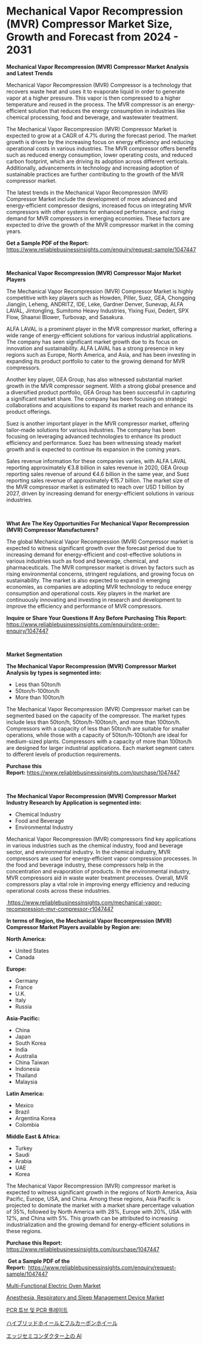<p><h1>Mechanical Vapor Recompression (MVR) Compressor Market Size, Growth and Forecast from 2024 - 2031</h1></p><p><strong>Mechanical Vapor Recompression (MVR) Compressor Market Analysis and Latest Trends</strong></p>
<p><p>Mechanical Vapor Recompression (MVR) Compressor is a technology that recovers waste heat and uses it to evaporate liquid in order to generate vapor at a higher pressure. This vapor is then compressed to a higher temperature and reused in the process. The MVR compressor is an energy-efficient solution that reduces the energy consumption in industries like chemical processing, food and beverage, and wastewater treatment.</p><p>The Mechanical Vapor Recompression (MVR) Compressor Market is expected to grow at a CAGR of 4.7% during the forecast period. The market growth is driven by the increasing focus on energy efficiency and reducing operational costs in various industries. The MVR compressor offers benefits such as reduced energy consumption, lower operating costs, and reduced carbon footprint, which are driving its adoption across different verticals. Additionally, advancements in technology and increasing adoption of sustainable practices are further contributing to the growth of the MVR compressor market.</p><p>The latest trends in the Mechanical Vapor Recompression (MVR) Compressor Market include the development of more advanced and energy-efficient compressor designs, increased focus on integrating MVR compressors with other systems for enhanced performance, and rising demand for MVR compressors in emerging economies. These factors are expected to drive the growth of the MVR compressor market in the coming years.</p></p>
<p><strong>Get a Sample PDF of the Report:&nbsp;</strong> <a href="https://www.reliablebusinessinsights.com/enquiry/request-sample/1047447">https://www.reliablebusinessinsights.com/enquiry/request-sample/1047447</a></p>
<p>&nbsp;</p>
<p><strong>Mechanical Vapor Recompression (MVR) Compressor Major Market Players</strong></p>
<p><p>The Mechanical Vapor Recompression (MVR) Compressor Market is highly competitive with key players such as Howden, Piller, Suez, GEA, Chongqing Jiangjin, Leheng, ANDRITZ, IDE, Leke, Gardner Denver, Sunevap, ALFA LAVAL, Jintongling, Sumitomo Heavy Industries, Yixing Fuxi, Dedert, SPX Flow, Shaanxi Blower, Turbovap, and Sasakura.</p><p>ALFA LAVAL is a prominent player in the MVR compressor market, offering a wide range of energy-efficient solutions for various industrial applications. The company has seen significant market growth due to its focus on innovation and sustainability. ALFA LAVAL has a strong presence in key regions such as Europe, North America, and Asia, and has been investing in expanding its product portfolio to cater to the growing demand for MVR compressors.</p><p>Another key player, GEA Group, has also witnessed substantial market growth in the MVR compressor segment. With a strong global presence and a diversified product portfolio, GEA Group has been successful in capturing a significant market share. The company has been focusing on strategic collaborations and acquisitions to expand its market reach and enhance its product offerings.</p><p>Suez is another important player in the MVR compressor market, offering tailor-made solutions for various industries. The company has been focusing on leveraging advanced technologies to enhance its product efficiency and performance. Suez has been witnessing steady market growth and is expected to continue its expansion in the coming years.</p><p>Sales revenue information for these companies varies, with ALFA LAVAL reporting approximately €3.8 billion in sales revenue in 2020, GEA Group reporting sales revenue of around €4.6 billion in the same year, and Suez reporting sales revenue of approximately €15.7 billion. The market size of the MVR compressor market is estimated to reach over USD 1 billion by 2027, driven by increasing demand for energy-efficient solutions in various industries.</p></p>
<p>&nbsp;</p>
<p><strong>What Are The Key Opportunities For Mechanical Vapor Recompression (MVR) Compressor Manufacturers?</strong></p>
<p><p>The global Mechanical Vapor Recompression (MVR) Compressor market is expected to witness significant growth over the forecast period due to increasing demand for energy-efficient and cost-effective solutions in various industries such as food and beverage, chemical, and pharmaceuticals. The MVR compressor market is driven by factors such as rising environmental concerns, stringent regulations, and growing focus on sustainability. The market is also expected to expand in emerging economies, as companies are adopting MVR technology to reduce energy consumption and operational costs. Key players in the market are continuously innovating and investing in research and development to improve the efficiency and performance of MVR compressors.</p></p>
<p><strong>Inquire or Share Your Questions If Any Before Purchasing This Report:</strong> <a href="https://www.reliablebusinessinsights.com/enquiry/pre-order-enquiry/1047447">https://www.reliablebusinessinsights.com/enquiry/pre-order-enquiry/1047447</a></p>
<p>&nbsp;</p>
<p><strong>Market Segmentation</strong></p>
<p><strong>The Mechanical Vapor Recompression (MVR) Compressor Market Analysis by types is segmented into:</strong></p>
<p><ul><li>Less than 50ton/h</li><li>50ton/h-100ton/h</li><li>More than 100ton/h</li></ul></p>
<p><p>The Mechanical Vapor Recompression (MVR) Compressor market can be segmented based on the capacity of the compressor. The market types include less than 50ton/h, 50ton/h-100ton/h, and more than 100ton/h. Compressors with a capacity of less than 50ton/h are suitable for smaller operations, while those with a capacity of 50ton/h-100ton/h are ideal for medium-sized plants. Compressors with a capacity of more than 100ton/h are designed for larger industrial applications. Each market segment caters to different levels of production requirements.</p></p>
<p><strong>Purchase this Report:&nbsp;</strong><a href="https://www.reliablebusinessinsights.com/purchase/1047447">https://www.reliablebusinessinsights.com/purchase/1047447</a></p>
<p>&nbsp;</p>
<p><strong>The Mechanical Vapor Recompression (MVR) Compressor Market Industry Research by Application is segmented into:</strong></p>
<p><ul><li>Chemical Industry</li><li>Food and Beverage</li><li>Environmental Industry</li></ul></p>
<p><p>Mechanical Vapor Recompression (MVR) compressors find key applications in various industries such as the chemical industry, food and beverage sector, and environmental industry. In the chemical industry, MVR compressors are used for energy-efficient vapor compression processes. In the food and beverage industry, these compressors help in the concentration and evaporation of products. In the environmental industry, MVR compressors aid in waste water treatment processes. Overall, MVR compressors play a vital role in improving energy efficiency and reducing operational costs across these industries.</p></p>
<p><a href="https://www.reliablebusinessinsights.com/mechanical-vapor-recompression-mvr-compressor-r1047447">&nbsp;https://www.reliablebusinessinsights.com/mechanical-vapor-recompression-mvr-compressor-r1047447</a></p>
<p><strong>In terms of Region, the Mechanical Vapor Recompression (MVR) Compressor Market Players available by Region are:</strong></p>
<p>
    <p> <strong> North America: </strong>
        <ul>
            <li>United States</li>
            <li>Canada</li>
        </ul>
        </p> 
    <p> <strong> Europe: </strong>
        <ul>
            <li>Germany</li>
            <li>France</li>
            <li>U.K.</li>
            <li>Italy</li>
            <li>Russia</li>
        </ul>
        </p> 
    <p> <strong> Asia-Pacific: </strong>
        <ul>
            <li>China</li>
            <li>Japan</li>
            <li>South Korea</li>
            <li>India</li>
            <li>Australia</li>
            <li>China Taiwan</li>
            <li>Indonesia</li>
            <li>Thailand</li>
            <li>Malaysia</li>
        </ul>
        </p> 
    <p> <strong> Latin America: </strong>
        <ul>
            <li>Mexico</li>
            <li>Brazil</li>
            <li>Argentina Korea</li>
            <li>Colombia</li>
        </ul>
        </p> 
    <p> <strong> Middle East & Africa: </strong>
        <ul>
            <li>Turkey</li>
            <li>Saudi</li>
            <li>Arabia</li>
            <li>UAE</li>
            <li>Korea</li>
        </ul>
    </p>
    </p>
<p><p>The Mechanical Vapor Recompression (MVR) compressor market is expected to witness significant growth in the regions of North America, Asia Pacific, Europe, USA, and China. Among these regions, Asia Pacific is projected to dominate the market with a market share percentage valuation of 35%, followed by North America with 28%, Europe with 20%, USA with 12%, and China with 5%. This growth can be attributed to increasing industrialization and the growing demand for energy-efficient solutions in these regions.</p></p>
<p><strong>Purchase this Report: </strong><a href="https://www.reliablebusinessinsights.com/purchase/1047447">https://www.reliablebusinessinsights.com/purchase/1047447</a></p>
<p>&nbsp;<strong>Get a Sample PDF of the Report:&nbsp;&nbsp;</strong><a href="https://www.reliablebusinessinsights.com/enquiry/request-sample/1047447">https://www.reliablebusinessinsights.com/enquiry/request-sample/1047447</a></p>
<p><strong></strong></p>
<p><p><a href="https://github.com/LaceyZemlak1/Market-Research-Report-List-1/blob/main/multi-functional-electric-oven-market.md">Multi-Functional Electric Oven Market</a></p><p><a href="https://github.com/changoleonlaverguenzanoexiste/Market-Research-Report-List-3/blob/main/anesthesia-respiratory-and-sleep-management-device-market.md">Anesthesia, Respiratory and Sleep Management Device Market</a></p><p><a href="https://medium.com/@fosterfahey1971/pcr-%ED%8A%9C%EB%B8%8C-%EB%B0%8F-pcr-%ED%94%8C%EB%A0%88%EC%9D%B4%ED%8A%B8-%EC%8B%9C%EC%9E%A5-2031%EB%85%84%EA%B9%8C%EC%A7%80%EC%9D%98-%ED%8A%B8%EB%A0%8C%EB%93%9C-%EC%98%88%EC%B8%A1-%EB%B0%8F-%EA%B2%BD%EC%9F%81-%EB%B6%84%EC%84%9D-0097025e87c0">PCR 튜브 및 PCR 플레이트</a></p><p><a href="https://github.com/mares423/Market-Research-Report-List-1/blob/main/657818291223.md">ハイブリッドホイールとフルカーボンホイール</a></p><p><a href="https://github.com/ycmtqqhvk3273/Market-Research-Report-List-2/blob/main/338950898344.md">エッジセミコンダクター上の AI</a></p></p>